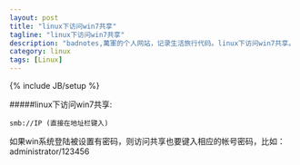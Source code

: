```yaml
---
layout: post
title: "linux下访问win7共享"
tagline: "linux下访问win7共享"
description: "badnotes,萬軍的个人网站，记录生活旅行代码。linux下访问win7共享。"
category: linux
tags: [Linux]
---
```

{% include JB/setup %}

#####linux下访问win7共享:

	smb://IP (直接在地址栏键入) 

如果win系统登陆被设置有密码，则访问共享也要键入相应的帐号密码，比如：administrator/123456
